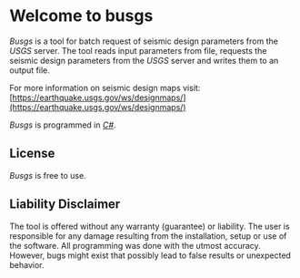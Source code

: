 # Welcome to busgs

_Busgs_ is a tool for batch request of 
seismic design parameters from the _USGS_ server.
The tool reads input parameters from file, requests the seismic 
design parameters from the _USGS_ server and writes them to an output file.

For more information on seismic design maps visit: 
[https://earthquake.usgs.gov/ws/designmaps/](https://earthquake.usgs.gov/ws/designmaps/)

_Busgs_ is programmed in [_C#_](https://docs.microsoft.com/en-us/dotnet/csharp/).

## License
<!-- TODO: add some better license ... shouldn't that be GNU Public? -->
_Busgs_ is free to use. 


## Liability Disclaimer
The tool is offered without any warranty (guarantee) or liability. 
The user is responsible for any damage resulting from the installation, setup 
or use of the software. 
All programming was done with the utmost accuracy. 
However, bugs might exist that possibly lead to false results or unexpected behavior. 
